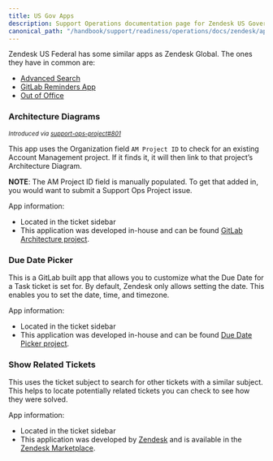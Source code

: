 ```yaml
---
title: US Gov Apps
description: Support Operations documentation page for Zendesk US Government apps
canonical_path: "/handbook/support/readiness/operations/docs/zendesk/apps/us-government-apps"
---
```


Zendesk US Federal has some similar apps as Zendesk Global. The ones they have
in common are:

- [Advanced Search](./global-apps#advanced-search)
- [GitLab Reminders App](./global-apps#gitlab-reminders-app)
- [Out of Office](./global-apps#out-of-office)

### Architecture Diagrams

<sup>*Introduced via [support-ops-project#801](https://gitlab.com/gitlab-com/support/support-ops/support-ops-project/-/issues/801)*</sup>

This app uses the Organization field `AM Project ID` to check for an existing
Account Management project. If it finds it, it will then link to that
project’s Architecture Diagram.

**NOTE**: The AM Project ID field is manually populated. To get that added in,
you would want to submit a Support Ops Project issue.

App information:

- Located in the ticket sidebar
- This application was developed in-house and can be found
  [GitLab Architecture project](https://gitlab.com/gitlab-support-readiness/zendesk-us-government/apps/gitlab-architecture).

### Due Date Picker

This is a GitLab built app that allows you to customize what the Due Date for a
Task ticket is set for. By default, Zendesk only allows setting the date. This
enables you to set the date, time, and timezone.

App information:

- Located in the ticket sidebar
- This application was developed in-house and can be found
  [Due Date Picker project](https://gitlab.com/gitlab-support-readiness/zendesk-us-government/apps/due-date-picker).

### Show Related Tickets

This uses the ticket subject to search for other tickets with a similar
subject. This helps to locate potentially related tickets you can check to see
how they were solved.

App information:

- Located in the ticket sidebar
- This application was developed by
  [Zendesk](https://www.zendesk.com/marketplace/partners/zendesk/) and is
  available in the
  [Zendesk Marketplace](https://www.zendesk.com/apps/support/show-related-tickets/).
